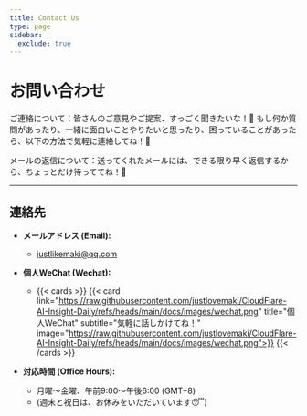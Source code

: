 ```yaml
---
title: Contact Us
type: page
sidebar:
  exclude: true
---
```

# お問い合わせ

ご連絡について：皆さんのご意見やご提案、すっごく聞きたいな！🎉 もし何か質問があったり、一緒に面白いことやりたいと思ったり、困っていることがあったら、以下の方法で気軽に連絡してね！👋

メールの返信について：送ってくれたメールには、できる限り早く返信するから、ちょっとだけ待っててね！🙏

---

## **連絡先**

*   **メールアドレス (Email):**
    *   [justlikemaki@qq.com](mailto:justlikemaki@qq.com)

*   **個人WeChat (Wechat):**
    *   {{< cards >}}
        {{< card link="https://raw.githubusercontent.com/justlovemaki/CloudFlare-AI-Insight-Daily/refs/heads/main/docs/images/wechat.png" title="個人WeChat" subtitle="気軽に話しかけてね！" image="https://raw.githubusercontent.com/justlovemaki/CloudFlare-AI-Insight-Daily/refs/heads/main/docs/images/wechat.png">}}
        {{< /cards >}}

*   **対応時間 (Office Hours):**
    *   月曜〜金曜、午前9:00〜午後6:00 (GMT+8)
    *   (週末と祝日は、お休みをいただいています😴)